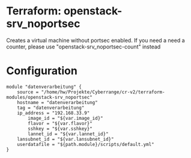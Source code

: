 # Terraform: openstack-srv_noportsec

Creates a virtual machine without portsec enabled. If you need a need a counter, please use "openstack-srv_noportsec-count" instead

# Configuration 

```
module "datenverarbeitung" {
	source = "/home/hw/Projekte/Cyberrange/cr-v2/terraform-modules/openstack-srv_noportsec"
	hostname = "datenverarbeitung"
	tag = "datenverarbeitung"
	ip_address = "192.168.33.9"
        image_id = "${var.image_id}"
        flavor = "${var.flavor}"
        sshkey = "${var.sshkey}"
        lannet_id = "${var.lannet_id}"
	lansubnet_id = "${var.lansubnet_id}"
	userdatafile = "${path.module}/scripts/default.yml"
}

```

